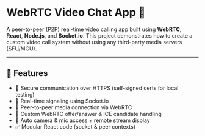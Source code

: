 # WebRTC Video Chat App 🎥

A peer-to-peer (P2P) real-time video calling app built using **WebRTC**, **React**, **Node.js**, and **Socket.io**. This project demonstrates how to create a custom video call system without using any third-party media servers (SFU/MCU).

---

## 🚀 Features

- 🔐 Secure communication over HTTPS (self-signed certs for local testing)
- 📡 Real-time signaling using Socket.io
- 🎥 Peer-to-peer media connection via WebRTC
- 🧠 Custom WebRTC offer/answer & ICE candidate handling
- 🔄 Auto camera & mic access + remote stream display
- ✅ Modular React code (socket & peer contexts)
